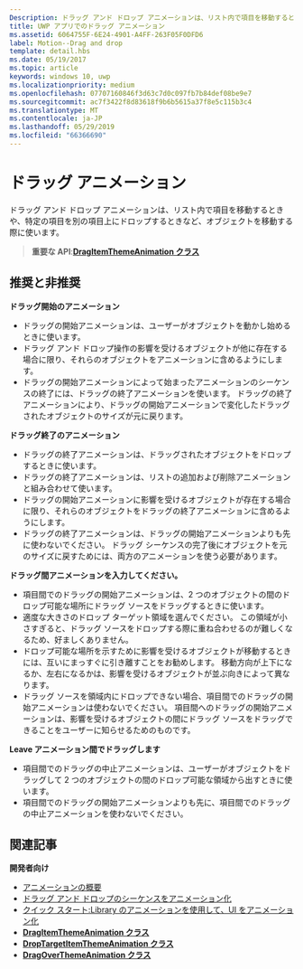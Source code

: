 ```yaml
---
Description: ドラッグ アンド ドロップ アニメーションは、リスト内で項目を移動するときや、特定の項目を別の項目上にドロップするときなど、オブジェクトを移動する際に使います。
title: UWP アプリでのドラッグ アニメーション
ms.assetid: 6064755F-6E24-4901-A4FF-263F05F0DFD6
label: Motion--Drag and drop
template: detail.hbs
ms.date: 05/19/2017
ms.topic: article
keywords: windows 10, uwp
ms.localizationpriority: medium
ms.openlocfilehash: 07707160846f3d63c7d0c097fb7b84def08be9e7
ms.sourcegitcommit: ac7f3422f8d83618f9b6b5615a37f8e5c115b3c4
ms.translationtype: MT
ms.contentlocale: ja-JP
ms.lasthandoff: 05/29/2019
ms.locfileid: "66366690"
---
```

# <a name="drag-animations"></a>ドラッグ アニメーション




ドラッグ アンド ドロップ アニメーションは、リスト内で項目を移動するときや、特定の項目を別の項目上にドロップするときなど、オブジェクトを移動する際に使います。

> **重要な API**:[**DragItemThemeAnimation クラス**](https://docs.microsoft.com/uwp/api/windows.ui.xaml.media.animation.dragitemthemeanimation.)


## <a name="dos-and-donts"></a>推奨と非推奨


**ドラッグ開始のアニメーション**

-   ドラッグの開始アニメーションは、ユーザーがオブジェクトを動かし始めるときに使います。
-   ドラッグ アンド ドロップ操作の影響を受けるオブジェクトが他に存在する場合に限り、それらのオブジェクトをアニメーションに含めるようにします。
-   ドラッグの開始アニメーションによって始まったアニメーションのシーケンスの終了には、ドラッグの終了アニメーションを使います。 ドラッグの終了アニメーションにより、ドラッグの開始アニメーションで変化したドラッグされたオブジェクトのサイズが元に戻ります。

**ドラッグ終了のアニメーション**

-   ドラッグの終了アニメーションは、ドラッグされたオブジェクトをドロップするときに使います。
-   ドラッグの終了アニメーションは、リストの追加および削除アニメーションと組み合わせて使います。
-   ドラッグの開始アニメーションに影響を受けるオブジェクトが存在する場合に限り、それらのオブジェクトをドラッグの終了アニメーションに含めるようにします。
-   ドラッグの終了アニメーションは、ドラッグの開始アニメーションよりも先に使わないでください。 ドラッグ シーケンスの完了後にオブジェクトを元のサイズに戻すためには、両方のアニメーションを使う必要があります。

**ドラッグ間アニメーションを入力してください。**

-   項目間でのドラッグの開始アニメーションは、2 つのオブジェクトの間のドロップ可能な場所にドラッグ ソースをドラッグするときに使います。
-   適度な大きさのドロップ ターゲット領域を選んでください。 この領域が小さすぎると、ドラッグ ソースをドロップする際に重ね合わせるのが難しくなるため、好ましくありません。
-   ドロップ可能な場所を示すために影響を受けるオブジェクトが移動するときには、互いにまっすぐに引き離すことをお勧めします。 移動方向が上下になるか、左右になるかは、影響を受けるオブジェクトが並ぶ向きによって異なります。
-   ドラッグ ソースを領域内にドロップできない場合、項目間でのドラッグの開始アニメーションは使わないでください。 項目間へのドラッグの開始アニメーションは、影響を受けるオブジェクトの間にドラッグ ソースをドラッグできることをユーザーに知らせるためのものです。

**Leave アニメーション間でドラッグします**

-   項目間でのドラッグの中止アニメーションは、ユーザーがオブジェクトをドラッグして 2 つのオブジェクトの間のドロップ可能な領域から出すときに使います。
-   項目間でのドラッグの開始アニメーションよりも先に、項目間でのドラッグの中止アニメーションを使わないでください。


## <a name="related-articles"></a>関連記事

**開発者向け**
* [アニメーションの概要](https://docs.microsoft.com/windows/uwp/graphics/animations-overview)
* [ドラッグ アンド ドロップのシーケンスをアニメーション化](https://docs.microsoft.com/previous-versions/windows/apps/jj649427(v=win.10))
* [クイック スタート:Library のアニメーションを使用して、UI をアニメーション化](https://docs.microsoft.com/previous-versions/windows/apps/hh452703(v=win.10))
* [**DragItemThemeAnimation クラス**](https://docs.microsoft.com/uwp/api/windows.ui.xaml.media.animation.dragitemthemeanimation.)
* [**DropTargetItemThemeAnimation クラス**](https://docs.microsoft.com/uwp/api/windows.ui.xaml.media.animation.droptargetitemthemeanimation.)
* [**DragOverThemeAnimation クラス**](https://docs.microsoft.com/uwp/api/windows.ui.xaml.media.animation.dragoverthemeanimation.)


 





